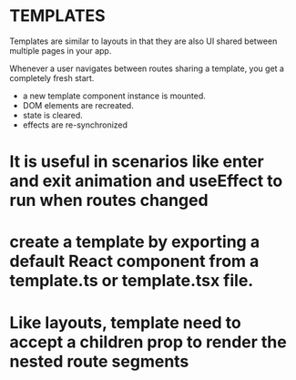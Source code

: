 # TEMPLATES

Templates are similar to layouts in that they are also UI shared between multiple pages in your app.

Whenever a user navigates between routes sharing a template, you get a completely fresh start.

- a new template component instance is mounted.
- DOM elements are recreated.
- state is cleared.
- effects are re-synchronized

# It is useful in scenarios like enter and exit animation and useEffect to run when routes changed

# create a template by exporting a default React component from a template.ts or template.tsx file.
# Like layouts, template need to accept a children prop to render the nested route segments